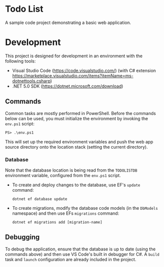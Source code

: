 # Todo List

A sample code project demonstrating a basic web application.

# Development

This project is designed for development in an environment with the following tools:

  * Visual Studio Code (<https://code.visualstudio.com/>) (with C# extension <https://marketplace.visualstudio.com/items?itemName=ms-dotnettools.csharp>)
  * .NET 5.0 SDK (<https://dotnet.microsoft.com/download>)

## Commands

Common tasks are mostly performed in PowerShell. Before the commands below can be used,
you must initialize the environment by invoking the `env.ps1` script:

```
PS> .\env.ps1
```

This will set up the required environment variables and push the web app source directory
onto the location stack (setting the current directory).

### Database

Note that the database location is being read from the `TODOLISTDB` environment variable,
configured from the `env.ps1` script.

  * To create and deploy changes to the database, use EF's `update` command:

    ```
    dotnet ef database update
    ```

  * To create migrations, modify the database code models (in the `DbModels` namespace)
    and then use EFs `migrations` command:

    ```
    dotnet ef migrations add [migration-name]
    ```

## Debugging

To debug the application, ensure that the database is up to date (using the commands above)
and then use VS Code's built in debugger for C#. A `build` task and `launch` configuration
are already included in the project.
